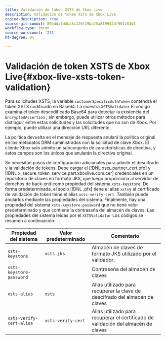 ```yaml
---
title: Validación de token XSTS de Xbox Live
description: Validación de token XSTS de Xbox Live
copied-description: true
source-git-commit: 89bdda1d4bd5c126f19ba75a819942df901183d1
workflow-type: tm+mt
source-wordcount: '231'
ht-degree: 0%

---
```



# Validación de token XSTS de Xbox Live{#xbox-live-xsts-token-validation}

Para solicitudes XSTS, la variable `customerSpecificAuthToken` contendrá el token XSTS codificado en Base64. La muestra `XSTSValidator` El código examina el token descodificado Base64 para detectar la existencia del `EncryptedAssertion` ; sin embargo, puede utilizar otros métodos para distinguir entre estas solicitudes y las solicitudes que no son de Xbox. Por ejemplo, puede utilizar una dirección URL diferente.

La política devuelta en el mensaje de respuesta anulará la política original en los metadatos DRM suministrados con la solicitud de clave Xbox. El cliente Xbox solo admite un subconjunto de características de directiva, y estos campos son los únicos que anularán la directiva original.

Se necesitan pasos de configuración adicionales para admitir el descifrado y la validación de tokens. Debe cargar el [!DNL xsts_partner_cert.pfx] y [!DNL x_secure_token_service.part.xboxlive.com.cer] credenciales en un repositorio de claves en formato JKS, que luego proporciona al servidor de derechos de back-end como propiedad del sistema `xsts-keystore`. De forma predeterminada, el socio [!DNL .pfx] tiene el alias `xsts`y el certificado de validación de token tiene el alias `xsts-verify-cert`. También puede anularlos mediante las propiedades del sistema. Finalmente, hay una propiedad del sistema `xsts-keystore-password` que no tiene valor predeterminado y que contiene la contraseña del almacén de claves. Las propiedades del sistema leídas por el `XSTSValidator` Los códigos se resumen a continuación:

| Propiedad del sistema | Valor predeterminado | Comentario |
|---|---|---|
| `xsts-keystore` | `xsts.jks` | Almacén de claves de formato JKS utilizado por el validador. |
| `xsts-keystore-password` |  | Contraseña del almacén de claves |
| `xsts-alias` | `xsts` | Alias utilizado para recuperar la clave de descifrado del almacén de claves |
| `xsts-verify-cert-alias` | `xsts-verify-cert` | Alias utilizado para recuperar el certificado de validación del almacén de claves |

